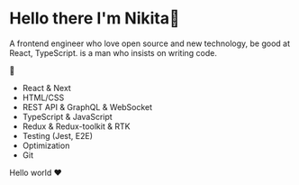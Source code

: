 <h1>Hello there I'm Nikita👋 </h1>

A frontend engineer who love open source and new technology, be good at React, TypeScript. is a man who insists on writing code.

💼&nbsp; 
- React & Next
- HTML/CSS
- REST API & GraphQL & WebSocket
- TypeScript & JavaScript
- Redux & Redux-toolkit & RTK
- Testing (Jest, E2E)
- Optimization
- Git

Hello world ❤

